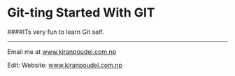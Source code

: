 # Git-ting Started With GIT
####ITs very fun to learn Git self.

---

Email me at www.kiranpoudel.com.np


Edit:
Website: www.kiranpoudel.com.np




